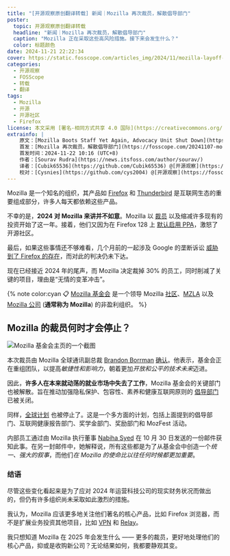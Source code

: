 ```yaml
---
title: "[开源观察原创翻译转载] 新闻｜Mozilla 再次裁员，解散倡导部门"
poster:
  topic: 开源观察原创翻译转载
  headline: "新闻｜Mozilla 再次裁员，解散倡导部门"
  caption: "Mozilla 正在采取这些高风险措施。接下来会发生什么？"
  color: 标题颜色
date: 2024-11-21 22:22:34
cover: https://static.fosscope.com/articles_img/2024/11/mozilla-layoff-again-2024/mozila-boots-staff-again.webp
categories:
  - 开源观察
  - FOSScope
  - 转载
  - 翻译
tags:
  - Mozilla
  - 开源
  - 开源社区
  - Firefox
license: 本文采用 [署名-相同方式共享 4.0 国际](https://creativecommons.org/licenses/by-sa/4.0/deed.zh) 许可协议，转载请注明出处。
extrainfo: |
    原文：[Mozilla Boots Staff Yet Again, Advocacy Unit Shut Down](https://news.itsfoss.com/mozilla-layoff-again-2024/)
    首发：[Mozilla 再次裁员，解散倡导部门](https://fosscope.com/20241107-mozilla-boots-staff-yet-again-advocacy-unit-shut-down/) @[开源观察](https://fosscope.com/)
    首发时间：2024-11-22 10:16 (UTC+8)
    作者：[Sourav Rudra](https://news.itsfoss.com/author/sourav/)
    译者：[Cubik65536](https://github.com/Cubik65536) @[开源观察](https://fosscope.com/)
    校对：[Cysnies](https://github.com/cys2004) @[开源观察](https://fosscope.com/)
---
```


<!-- more -->

Mozilla 是一个知名的组织，其产品如 [Firefox](https://www.mozilla.org/en-US/firefox/) 和 [Thunderbird](https://www.thunderbird.net/) 是互联网生态的重要组成部分，许多人每天都依赖这些产品。

不幸的是，**2024 对 Mozilla 来讲并不如意**。Mozilla 以 [裁员](https://news.itsfoss.com/mozilla-firefox-revival/) 以及缩减许多现有的投资开始了这一年。接着，他们又因为在 Firefox 128 上 [默认启用 PPA](https://news.itsfoss.com/firefox-ppa-ad/)，激怒了开源社区。

最后，如果这些事情还不够难看，几个月前的一起涉及 Google 的垄断诉讼 [威胁到了 Firefox 的存在](https://news.itsfoss.com/google-mozilla-firefox-threat/)，而对此的判决仍未下达。

现在已经接近 2024 年的尾声，而 Mozilla 决定裁掉 30% 的员工，同时削减了关键的项目，理由是“无情的变革冲击”。

{% note color:cyan 📋 [Mozilla 基金会](https://foundation.mozilla.org/) 是一个领导 Mozilla [社区](https://en.wikipedia.org/wiki/Mozilla)、[MZLA](https://blog.thunderbird.net/2020/01/thunderbirds-new-home/) 以及 [Mozilla 公司](https://www.mozilla.org/) (**通常称为 Mozilla**) 的非盈利组织。 %}

## Mozilla 的裁员何时才会停止？

![Mozilla 基金会主页的一个截图](https://static.fosscope.com/articles_img/2024/11/mozilla-layoff-again-2024/Mozilla_Foundation_Homepage.png)

本次裁员由 Mozilla 全球通讯副总裁 [Brandon Borrman](https://www.linkedin.com/in/brandon-borrman-13b81b7/) [确认](https://techcrunch.com/2024/11/05/mozilla-foundation-lays-off-30-staff-drops-advocacy-division/)。他表示，基金会正在重组团队，以提高*敏捷性和影响力*，朝着更加*开放和公平的技术未来*迈进。

因此，**许多人在本来就动荡的就业市场中失去了工作**，Mozilla 基金会的关键部门也被解散。旨在推动加强隐私保护、包容性、素养和健康互联网原则的 [倡导部门](https://foundation.mozilla.org/en/advocacy/) 已被关闭。

同样，[全球计划](https://foundation.mozilla.org/en/initiatives/) 也被停止了。这是一个多方面的计划，包括上面提到的倡导部门、互联网健康报告部门、奖学金部门、奖励部门和 MozFest 活动。

内部员工通过由 Mozilla 执行董事 [Nabiha Syed](https://www.linkedin.com/in/nabiha-syed-3433014b/) 在 10 月 30 日发送的一份邮件获知此事。在另一封邮件中，她解释说，所有这些都是为了从基金会中创造一个*统一、强大的叙事*，而他们*在 Mozilla 的使命比以往任何时候都更加重要*。

### 结语

尽管这些变化看起来是为了应对 2024 年运营科技公司的现实财务状况而做出的，但仍有许多组织尚未采取如此激烈的措施。

我认为，Mozilla 应该更多地关注他们著名的核心产品，比如 Firefox 浏览器，而不是扩展业务投资其他项目，比如 [VPN](https://www.mozilla.org/en-US/products/vpn/) 和 [Relay](https://relay.firefox.com/)。

我只想知道 Mozilla 在 2025 年会发生什么 —— 更多的裁员，更好地处理他们的核心产品，抑或是收购新公司？无论结果如何，我都要静观其变。
